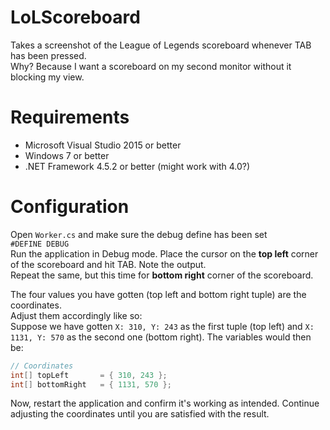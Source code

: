 # LoLScoreboard
Takes a screenshot of the League of Legends scoreboard whenever TAB has been pressed.  
Why? Because I want a scoreboard on my second monitor without it blocking my view.

# Requirements
* Microsoft Visual Studio 2015 or better
* Windows 7 or better
* .NET Framework 4.5.2 or better (might work with 4.0?)

# Configuration
Open `Worker.cs` and make sure the debug define has been set  
`#DEFINE DEBUG`  
Run the application in Debug mode. Place the cursor on the **top left** corner of the scoreboard and hit TAB. Note the output.  
Repeat the same, but this time for **bottom right** corner of the scoreboard.  

The four values you have gotten (top left and bottom right tuple) are the coordinates.  
Adjust them accordingly like so:  
Suppose we have gotten `X: 310, Y: 243` as the first tuple (top left) and `X: 1131, Y: 570` as the second one (bottom right).
The variables would then be:
```cs
// Coordinates
int[] topLeft       = { 310, 243 };
int[] bottomRight   = { 1131, 570 };
```

Now, restart the application and confirm it's working as intended. Continue adjusting the coordinates until you are satisfied with the result.